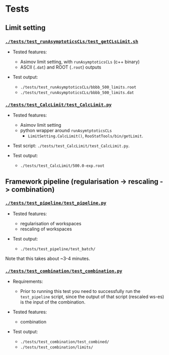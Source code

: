 # Tests

## Limit setting

### [`./tests/test_runAsymptoticsCLs/test_getCLsLimit.sh`][test_getCLsLimit]

- Tested features:
    - Asimov limit setting, with `runAsymptoticsCLs` (c++ binary)
    - ASCII (`.dat`) and ROOT (`.root`) outputs

- Test output:
    - `./tests/test_runAsymptoticsCLs/bbbb_500_limits.root`
    - `./tests/test_runAsymptoticsCLs/bbbb_500_limits.dat`

### [`./tests/test_CalcLimit/test_CalcLimit.py`][test_CalcLimit]

- Tested features:
    - Asimov limit setting
    - python wrapper around `runAsymtptoticsCLs`
        - `LimitSetting.CalcLimit()`, `RooStatTools/bin/getLimit`.
    

- Test script: `./tests/test_CalcLimit/test_CalcLimit.py`.
- Test output:
    - `./tests/test_CalcLimit/500.0-exp.root`

## Framework pipeline (regularisation -> rescaling -> combination)


### [`./tests/test_pipeline/test_pipeline.py`][test_pipeline]

- Tested features:
    - regularisation of workspaces
    - rescaling of workspaces

- Test output:
    - `./tests/test_pipeline/test_batch/`

Note that this takes about ~3-4 minutes.

### [`./tests/test_combination/test_combination.py`][test_combination]

- Requirements:
    - Prior to running this test you need to successfully run the `test_pipeline` script, since the
        output of that script (rescaled ws-es) is the input of the combination.

- Tested features:
    - combination

- Test output:
    - `./tests/test_combination/test_combined/`
    - `./tests/test_combination/limits/`

[test_getCLsLimit]: ../tests/test_runAsymptoticsCLs/test_getCLsLimit.sh
[test_CalcLimit]: ../tests/test_CalcLimit/test_CalcLimit.py
[test_pipeline]: ../tests/test_pipeline/test_pipeline.py
[test_combination]: ../tests/test_combination/test_combination.py

